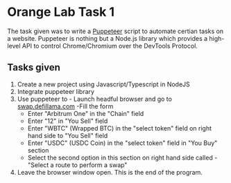 # Orange Lab Task 1
The task given was to write a [Puppeteer](https://pptr.dev) script to automate certian tasks on a website.
Puppeteer is nothing but a Node.js library which provides a high-level API to control Chrome/Chromium over the DevTools Protocol.
## Tasks given
  1. Create a new project using Javascript/Typescript in NodeJS 
  2. Integrate puppeteer library 
  3. Use puppeteer to 
    - Launch headful browser and go to [swap.defillama.com](swap.defillama.com)
    -Fill the form 
      - Enter "Arbitrum One" in the "Chain" field 
      - Enter "12" in "You Sell" field 
      - Enter "WBTC" (Wrapped BTC) in the "select token" field on right hand side to "You Sell" field 
      - Enter "USDC" (USDC Coin) in the "select token" field in "You Buy" section 
      - Select the second option in this section on right hand side called - "Select a route to perform a swap"
  4. Leave the browser window open. This is the end of the program.
